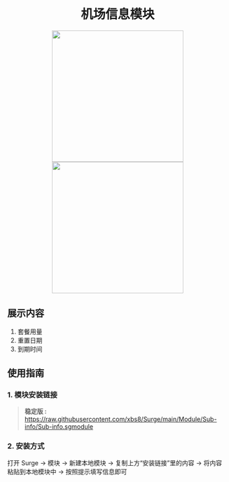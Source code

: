 <h1 align="center">机场信息模块</h1>

<p align="center">
<img src="https://raw.githubusercontent.com/xbs8/Surge/main/Surge.png" width="300"></img>
<img src="https://raw.githubusercontent.com/xbs8/Surge/main/Module.png" width="300"></img>
</p>


## 展示内容
1. 套餐用量
2. 重置日期
3. 到期时间

## 使用指南

### 1. 模块安装链接
> **稳定版 :** https://raw.githubusercontent.com/xbs8/Surge/main/Module/Sub-info/Sub-info.sgmodule <br>

### 2. 安装方式
打开 Surge -> 模块 -> 新建本地模块 -> 复制上方“安装链接”里的内容 -> 将内容粘贴到本地模块中 -> 按照提示填写信息即可
<br>
<br>
